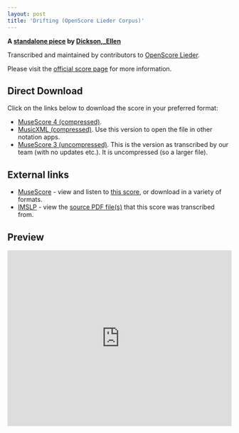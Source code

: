 ```yaml
---
layout: post
title: 'Drifting (OpenScore Lieder Corpus)'
---
```


__A [standalone piece](https://fourscoreandmore.org/OpenScore/Dickson%2C_Ellen/_/) by [Dickson,_Ellen](https://fourscoreandmore.org/OpenScore/Dickson%2C_Ellen)__

Transcribed and maintained by contributors to [OpenScore Lieder].

Please visit the [official score page] for more information.

[official score page]: https://musescore.com/openscore-lieder-corpus/scores/6601058
[OpenScore Lieder]: https://musescore.com/openscore-lieder-corpus

## Direct Download

Click on the links below to download the score in your preferred format:
- [MuseScore 4 (compressed)](https://fourscoreandmore.org/OpenScore/Dickson%2C_Ellen/_/Drifting.mscz).
- [MusicXML (compressed)](https://fourscoreandmore.org/OpenScore/Dickson%2C_Ellen/_/Drifting.mxl). Use this version to open the file in other notation apps.
- [MuseScore 3 (uncompressed)](https://raw.githubusercontent.com/OpenScore/Lieder/refs/heads/main/scores/Dickson%2C_Ellen/_/Drifting/lc6601058.mscx). This is the version as transcribed by our team (with no updates etc.). It is uncompressed (so a larger file).

## External links

- [MuseScore] - view and listen to [this score][MuseScore], or download in a variety of formats.
- [IMSLP] - view the [source PDF file(s)][IMSLP] that this score was transcribed from.

[MuseScore]: https://musescore.com/score/6601058
[IMSLP]: https://imslp.org/wiki/Special:ReverseLookup/286682

## Preview

<iframe width="100%" height="394" src="https://musescore.com/openscore-lieder-corpus/scores/6601058/embed" frameborder="0" allowfullscreen allow="autoplay; fullscreen"></iframe>
